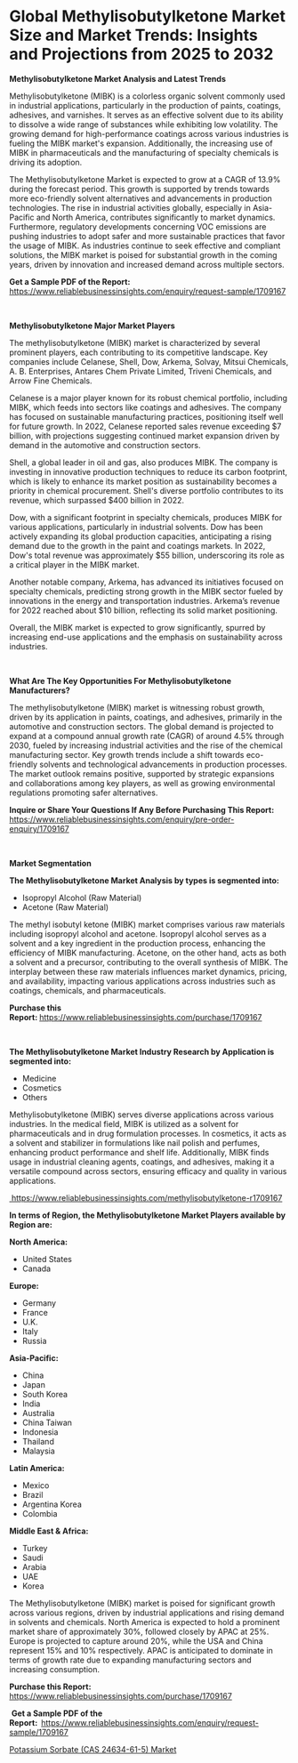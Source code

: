 <p><h1>Global Methylisobutylketone Market Size and Market Trends: Insights and Projections from 2025 to 2032</h1></p><p><strong>Methylisobutylketone Market Analysis and Latest Trends</strong></p>
<p><p>Methylisobutylketone (MIBK) is a colorless organic solvent commonly used in industrial applications, particularly in the production of paints, coatings, adhesives, and varnishes. It serves as an effective solvent due to its ability to dissolve a wide range of substances while exhibiting low volatility. The growing demand for high-performance coatings across various industries is fueling the MIBK market's expansion. Additionally, the increasing use of MIBK in pharmaceuticals and the manufacturing of specialty chemicals is driving its adoption.</p><p>The Methylisobutylketone Market is expected to grow at a CAGR of 13.9% during the forecast period. This growth is supported by trends towards more eco-friendly solvent alternatives and advancements in production technologies. The rise in industrial activities globally, especially in Asia-Pacific and North America, contributes significantly to market dynamics. Furthermore, regulatory developments concerning VOC emissions are pushing industries to adopt safer and more sustainable practices that favor the usage of MIBK. As industries continue to seek effective and compliant solutions, the MIBK market is poised for substantial growth in the coming years, driven by innovation and increased demand across multiple sectors.</p></p>
<p><strong>Get a Sample PDF of the Report:&nbsp;</strong> <a href="https://www.reliablebusinessinsights.com/enquiry/request-sample/1709167?utm_campaign=63&utm_medium=2&utm_source=Github&utm_content=ia&utm_term=10012025&utm_id=methylisobutylketone">https://www.reliablebusinessinsights.com/enquiry/request-sample/1709167</a></p>
<p>&nbsp;</p>
<p><strong>Methylisobutylketone Major Market Players</strong></p>
<p><p>The methylisobutylketone (MIBK) market is characterized by several prominent players, each contributing to its competitive landscape. Key companies include Celanese, Shell, Dow, Arkema, Solvay, Mitsui Chemicals, A. B. Enterprises, Antares Chem Private Limited, Triveni Chemicals, and Arrow Fine Chemicals.</p><p>Celanese is a major player known for its robust chemical portfolio, including MIBK, which feeds into sectors like coatings and adhesives. The company has focused on sustainable manufacturing practices, positioning itself well for future growth. In 2022, Celanese reported sales revenue exceeding $7 billion, with projections suggesting continued market expansion driven by demand in the automotive and construction sectors.</p><p>Shell, a global leader in oil and gas, also produces MIBK. The company is investing in innovative production techniques to reduce its carbon footprint, which is likely to enhance its market position as sustainability becomes a priority in chemical procurement. Shell's diverse portfolio contributes to its revenue, which surpassed $400 billion in 2022.</p><p>Dow, with a significant footprint in specialty chemicals, produces MIBK for various applications, particularly in industrial solvents. Dow has been actively expanding its global production capacities, anticipating a rising demand due to the growth in the paint and coatings markets. In 2022, Dow's total revenue was approximately $55 billion, underscoring its role as a critical player in the MIBK market.</p><p>Another notable company, Arkema, has advanced its initiatives focused on specialty chemicals, predicting strong growth in the MIBK sector fueled by innovations in the energy and transportation industries. Arkema’s revenue for 2022 reached about $10 billion, reflecting its solid market positioning.</p><p>Overall, the MIBK market is expected to grow significantly, spurred by increasing end-use applications and the emphasis on sustainability across industries.</p></p>
<p>&nbsp;</p>
<p><strong>What Are The Key Opportunities For Methylisobutylketone Manufacturers?</strong></p>
<p><p>The methylisobutylketone (MIBK) market is witnessing robust growth, driven by its application in paints, coatings, and adhesives, primarily in the automotive and construction sectors. The global demand is projected to expand at a compound annual growth rate (CAGR) of around 4.5% through 2030, fueled by increasing industrial activities and the rise of the chemical manufacturing sector. Key growth trends include a shift towards eco-friendly solvents and technological advancements in production processes. The market outlook remains positive, supported by strategic expansions and collaborations among key players, as well as growing environmental regulations promoting safer alternatives.</p></p>
<p><strong>Inquire or Share Your Questions If Any Before Purchasing This Report:</strong> <a href="https://www.reliablebusinessinsights.com/enquiry/pre-order-enquiry/1709167?utm_campaign=63&utm_medium=2&utm_source=Github&utm_content=ia&utm_term=10012025&utm_id=methylisobutylketone">https://www.reliablebusinessinsights.com/enquiry/pre-order-enquiry/1709167</a></p>
<p>&nbsp;</p>
<p><strong>Market Segmentation</strong></p>
<p><strong>The Methylisobutylketone Market Analysis by types is segmented into:</strong></p>
<p><ul><li>Isopropyl Alcohol (Raw Material)</li><li>Acetone (Raw Material)</li></ul></p>
<p><p>The methyl isobutyl ketone (MIBK) market comprises various raw materials including isopropyl alcohol and acetone. Isopropyl alcohol serves as a solvent and a key ingredient in the production process, enhancing the efficiency of MIBK manufacturing. Acetone, on the other hand, acts as both a solvent and a precursor, contributing to the overall synthesis of MIBK. The interplay between these raw materials influences market dynamics, pricing, and availability, impacting various applications across industries such as coatings, chemicals, and pharmaceuticals.</p></p>
<p><strong>Purchase this Report:&nbsp;</strong><a href="https://www.reliablebusinessinsights.com/purchase/1709167?utm_campaign=63&utm_medium=2&utm_source=Github&utm_content=ia&utm_term=10012025&utm_id=methylisobutylketone">https://www.reliablebusinessinsights.com/purchase/1709167</a></p>
<p>&nbsp;</p>
<p><strong>The Methylisobutylketone Market Industry Research by Application is segmented into:</strong></p>
<p><ul><li>Medicine</li><li>Cosmetics</li><li>Others</li></ul></p>
<p><p>Methylisobutylketone (MIBK) serves diverse applications across various industries. In the medical field, MIBK is utilized as a solvent for pharmaceuticals and in drug formulation processes. In cosmetics, it acts as a solvent and stabilizer in formulations like nail polish and perfumes, enhancing product performance and shelf life. Additionally, MIBK finds usage in industrial cleaning agents, coatings, and adhesives, making it a versatile compound across sectors, ensuring efficacy and quality in various applications.</p></p>
<p><a href="https://www.reliablebusinessinsights.com/methylisobutylketone-r1709167?utm_campaign=63&utm_medium=2&utm_source=Github&utm_content=ia&utm_term=10012025&utm_id=methylisobutylketone">&nbsp;https://www.reliablebusinessinsights.com/methylisobutylketone-r1709167</a></p>
<p><strong>In terms of Region, the Methylisobutylketone Market Players available by Region are:</strong></p>
<p>
    <p> <strong> North America: </strong>
        <ul>
            <li>United States</li>
            <li>Canada</li>
        </ul>
        </p> 
    <p> <strong> Europe: </strong>
        <ul>
            <li>Germany</li>
            <li>France</li>
            <li>U.K.</li>
            <li>Italy</li>
            <li>Russia</li>
        </ul>
        </p> 
    <p> <strong> Asia-Pacific: </strong>
        <ul>
            <li>China</li>
            <li>Japan</li>
            <li>South Korea</li>
            <li>India</li>
            <li>Australia</li>
            <li>China Taiwan</li>
            <li>Indonesia</li>
            <li>Thailand</li>
            <li>Malaysia</li>
        </ul>
        </p> 
    <p> <strong> Latin America: </strong>
        <ul>
            <li>Mexico</li>
            <li>Brazil</li>
            <li>Argentina Korea</li>
            <li>Colombia</li>
        </ul>
        </p> 
    <p> <strong> Middle East & Africa: </strong>
        <ul>
            <li>Turkey</li>
            <li>Saudi</li>
            <li>Arabia</li>
            <li>UAE</li>
            <li>Korea</li>
        </ul>
    </p>
    </p>
<p><p>The Methylisobutylketone (MIBK) market is poised for significant growth across various regions, driven by industrial applications and rising demand in solvents and chemicals. North America is expected to hold a prominent market share of approximately 30%, followed closely by APAC at 25%. Europe is projected to capture around 20%, while the USA and China represent 15% and 10% respectively. APAC is anticipated to dominate in terms of growth rate due to expanding manufacturing sectors and increasing consumption.</p></p>
<p><strong>Purchase this Report: </strong><a href="https://www.reliablebusinessinsights.com/purchase/1709167?utm_campaign=63&utm_medium=2&utm_source=Github&utm_content=ia&utm_term=10012025&utm_id=methylisobutylketone">https://www.reliablebusinessinsights.com/purchase/1709167</a></p>
<p>&nbsp;<strong>Get a Sample PDF of the Report:&nbsp;&nbsp;</strong><a href="https://www.reliablebusinessinsights.com/enquiry/request-sample/1709167?utm_campaign=63&utm_medium=2&utm_source=Github&utm_content=ia&utm_term=10012025&utm_id=methylisobutylketone">https://www.reliablebusinessinsights.com/enquiry/request-sample/1709167</a></p>
<p><strong></strong></p>
<p><p><a href="https://github.com/barnickclara79/Market-Research-Report-List-1/blob/main/potassium-sorbate-cas-24634-61-5-market.md?utm_campaign=63&utm_medium=2&utm_source=Github&utm_content=ia&utm_term=10012025&utm_id=methylisobutylketone">Potassium Sorbate (CAS 24634-61-5) Market</a></p></p>